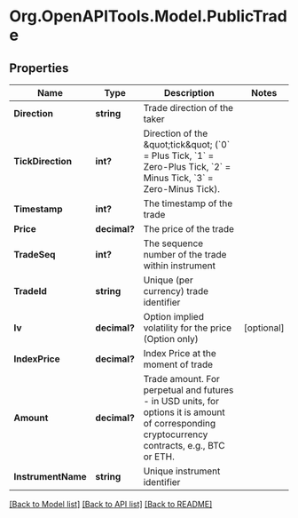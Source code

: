 
# Org.OpenAPITools.Model.PublicTrade

## Properties

Name | Type | Description | Notes
------------ | ------------- | ------------- | -------------
**Direction** | **string** | Trade direction of the taker | 
**TickDirection** | **int?** | Direction of the \&quot;tick\&quot; (&#x60;0&#x60; &#x3D; Plus Tick, &#x60;1&#x60; &#x3D; Zero-Plus Tick, &#x60;2&#x60; &#x3D; Minus Tick, &#x60;3&#x60; &#x3D; Zero-Minus Tick). | 
**Timestamp** | **int?** | The timestamp of the trade | 
**Price** | **decimal?** | The price of the trade | 
**TradeSeq** | **int?** | The sequence number of the trade within instrument | 
**TradeId** | **string** | Unique (per currency) trade identifier | 
**Iv** | **decimal?** | Option implied volatility for the price (Option only) | [optional] 
**IndexPrice** | **decimal?** | Index Price at the moment of trade | 
**Amount** | **decimal?** | Trade amount. For perpetual and futures - in USD units, for options it is amount of corresponding cryptocurrency contracts, e.g., BTC or ETH. | 
**InstrumentName** | **string** | Unique instrument identifier | 

[[Back to Model list]](../README.md#documentation-for-models)
[[Back to API list]](../README.md#documentation-for-api-endpoints)
[[Back to README]](../README.md)

